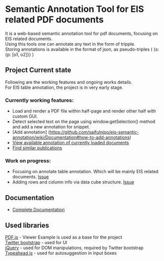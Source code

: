 # Semantic Annotation Tool for EIS related PDF documents

It is a web-based semantic annotation tool for pdf documents, focusing on EIS related documents.<br>
Using this tools one can annotate any text in the form of tripple.<br>
Storing annotations is available in the format of json, as pseudo-triples ( {s: {p: [o1, o2]}} )

## Project Current state
Following are the working features and ongoing works details.<br>
For EIS table annotation, the project is in very early stage.

### Currently working features:
- Load and render a PDF file within half-page and render other half with custom GUI.
- Detect selected text on the page using window.getSelection() method and add a new annotation for snippet.
- [Add annotation] (https://github.com/saifulnipo/eis-semantic-annotation/wiki/Documentation#how-to-add-annotations)
- [View available annotation of currently loaded documents](https://github.com/saifulnipo/eis-semantic-annotation/wiki/Documentation#how-to-fetch-existing-annotations)
- [Find similar publications](https://github.com/saifulnipo/eis-semantic-annotation/wiki/Documentation#find-similar-publications)

### Work on progress:
- Focusing on annotate table annotation. Which will be mainly EIS related  documents. [Issue](https://github.com/saifulnipo/eis-semantic-annotation/issues/3)
- Adding rows and column info via data cube structure. [Issue](https://github.com/saifulnipo/eis-semantic-annotation/issues/2)

## Documentation
- [Complete Documentation](https://github.com/saifulnipo/eis-semantic-annotation/wiki)

## Used libraries

[PDF.js](http://mozilla.github.io/pdf.js/) - Viewer Example is used as a base for the project  
[Twitter bootstrap](http://getbootstrap.com/) - used for UI  
[jQuery](http://jquery.com/) - used for DOM manipulations, required by Twitter bootstrap  
[Typeahead.js](https://github.com/twitter/typeahead.js) - used for autosuggestion in input boxes  
